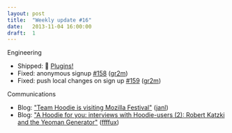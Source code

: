 ```yaml
---
layout: post
title:  "Weekly update #16"
date:   2013-11-04 16:00:00
draft:  1
---
```


Engineering

* Shipped: :ship: [Plugins!](http://hood.ie/#plugins)
* Fixed: anonymous signup [#158](https://github.com/hoodiehq/hoodie.js/pull/158) ([gr2m](https://github.com/gr2m))
* Fixed: push local changes on sign up [#159](https://github.com/hoodiehq/hoodie.js/pull/158) ([gr2m](https://github.com/gr2m))

Communications

* Blog: ["Team Hoodie is visiting Mozilla Festival"](http://blog.hood.ie/2013/10/team-hoodie-is-visiting-mozilla-festival/) ([janl](https://github.com/janl))
* Blog: ["A Hoodie for you: interviews with Hoodie-users (2): Robert Katzki and the Yeoman Generator"](http://blog.hood.ie/2013/10/a-hoodie-for-you-interviews-with-hoodie-users-2-robert-katzki-and-the-yeoman-generator/) ([ffffux](https://github.com/ffffux))
